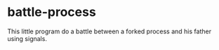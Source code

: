 # battle-process
This little program do a battle between a forked process and his father using signals.
